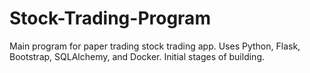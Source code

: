 # Stock-Trading-Program
Main program for paper trading stock trading app. Uses Python, Flask, Bootstrap, SQLAlchemy, and Docker.
Initial stages of building.
